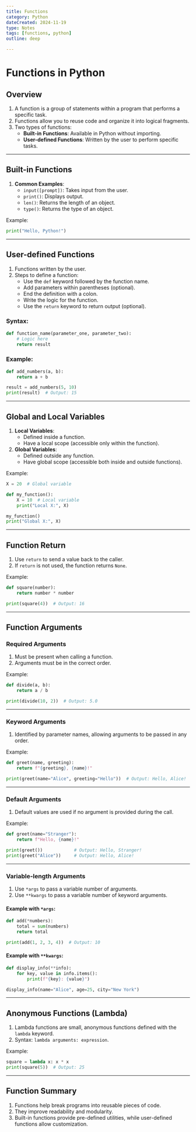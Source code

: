 ```yaml
---
title: Functions
category: Python
dateCreated: 2024-11-19
type: Notes
tags: [functions, python]
outline: deep

---
```


# Functions in Python

## Overview
1. A function is a group of statements within a program that performs a specific task.
2. Functions allow you to reuse code and organize it into logical fragments.
3. Two types of functions:
   - **Built-in Functions**: Available in Python without importing.
   - **User-defined Functions**: Written by the user to perform specific tasks.

---

## Built-in Functions
1. **Common Examples**:
   - `input([prompt])`: Takes input from the user.
   - `print()`: Displays output.
   - `len()`: Returns the length of an object.
   - `type()`: Returns the type of an object.

Example:

```python
print("Hello, Python!")
```

---

## User-defined Functions
1. Functions written by the user.
2. Steps to define a function:
   - Use the `def` keyword followed by the function name.
   - Add parameters within parentheses (optional).
   - End the definition with a colon.
   - Write the logic for the function.
   - Use the `return` keyword to return output (optional).

### Syntax:

```python
def function_name(parameter_one, parameter_two):
    # Logic here
    return result
```

### Example:

```python
def add_numbers(a, b):
    return a + b

result = add_numbers(5, 10)
print(result)  # Output: 15
```

---

## Global and Local Variables
1. **Local Variables**:
   - Defined inside a function.
   - Have a local scope (accessible only within the function).
2. **Global Variables**:
   - Defined outside any function.
   - Have global scope (accessible both inside and outside functions).

Example:

```python
X = 20  # Global variable

def my_function():
    X = 10  # Local variable
    print("Local X:", X)

my_function()
print("Global X:", X)
```

---

## Function Return
1. Use `return` to send a value back to the caller.
2. If `return` is not used, the function returns `None`.

Example:

```python
def square(number):
    return number * number

print(square(4))  # Output: 16
```

---

## Function Arguments
### Required Arguments
1. Must be present when calling a function.
2. Arguments must be in the correct order.

Example:

```python
def divide(a, b):
    return a / b

print(divide(10, 2))  # Output: 5.0
```

---

### Keyword Arguments
1. Identified by parameter names, allowing arguments to be passed in any order.

Example:

```python
def greet(name, greeting):
    return f"{greeting}, {name}!"

print(greet(name="Alice", greeting="Hello"))  # Output: Hello, Alice!
```

---

### Default Arguments
1. Default values are used if no argument is provided during the call.

Example:

```python
def greet(name="Stranger"):
    return f"Hello, {name}!"

print(greet())            # Output: Hello, Stranger!
print(greet("Alice"))     # Output: Hello, Alice!
```

---

### Variable-length Arguments
1. Use `*args` to pass a variable number of arguments.
2. Use `**kwargs` to pass a variable number of keyword arguments.

#### Example with `*args`:

```python
def add(*numbers):
    total = sum(numbers)
    return total

print(add(1, 2, 3, 4))  # Output: 10
```

#### Example with `**kwargs`:

```python
def display_info(**info):
    for key, value in info.items():
        print(f"{key}: {value}")

display_info(name="Alice", age=25, city="New York")
```

---

## Anonymous Functions (Lambda)
1. Lambda functions are small, anonymous functions defined with the `lambda` keyword.
2. Syntax: `lambda arguments: expression`.

Example:

```python
square = lambda x: x * x
print(square(5))  # Output: 25
```

---

## Function Summary
1. Functions help break programs into reusable pieces of code.
2. They improve readability and modularity.
3. Built-in functions provide pre-defined utilities, while user-defined functions allow customization.
